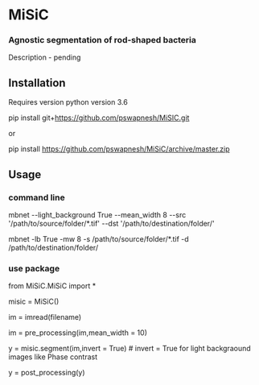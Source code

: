 # MiSiC
### Agnostic segmentation of rod-shaped bacteria
Description - pending

## Installation
Requires version python version 3.6

pip install git+https://github.com/pswapnesh/MiSIC.git

or 

pip install https://github.com/pswapnesh/MiSiC/archive/master.zip


## Usage
### command line
mbnet --light_background True --mean_width 8 --src '/path/to/source/folder/\*.tif' --dst '/path/to/destination/folder/'

mbnet -lb True -mw 8 -s /path/to/source/folder/*.tif -d /path/to/destination/folder/

### use package
from MiSiC.MiSiC import *

misic = MiSiC()

im = imread(filename)

im = pre_processing(im,mean_width = 10)

y = misic.segment(im,invert = True) # invert = True for light backgraound images like Phase contrast

y = post_processing(y)
